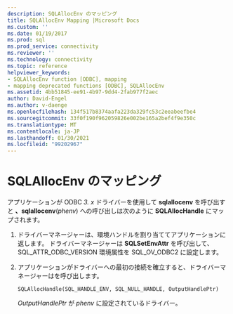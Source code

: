 ```yaml
---
description: SQLAllocEnv のマッピング
title: SQLAllocEnv Mapping |Microsoft Docs
ms.custom: ''
ms.date: 01/19/2017
ms.prod: sql
ms.prod_service: connectivity
ms.reviewer: ''
ms.technology: connectivity
ms.topic: reference
helpviewer_keywords:
- SQLAllocEnv function [ODBC], mapping
- mapping deprecated functions [ODBC], SQLAllocEnv
ms.assetid: 4bb51845-ee91-4b97-9dd4-2fab977f2aec
author: David-Engel
ms.author: v-daenge
ms.openlocfilehash: 134f517b8374aafa223da329fc53c2eeabeefbe4
ms.sourcegitcommit: 33f0f190f962059826e002be165a2bef4f9e350c
ms.translationtype: MT
ms.contentlocale: ja-JP
ms.lasthandoff: 01/30/2021
ms.locfileid: "99202967"
---
```

# <a name="sqlallocenv-mapping"></a>SQLAllocEnv のマッピング
アプリケーションが ODBC *3. x* ドライバーを使用して **sqlallocenv** を呼び出すと **、sqlallocenv**(*phenv*) への呼び出しは次のように **SQLAllocHandle** にマップされます。  
  
1.  ドライバーマネージャーは、環境ハンドルを割り当ててアプリケーションに返します。 ドライバーマネージャーは **SQLSetEnvAttr** を呼び出して、SQL_ATTR_ODBC_VERSION 環境属性を SQL_OV_ODBC2 に設定します。  
  
2.  アプリケーションがドライバーへの最初の接続を確立すると、ドライバーマネージャーはを呼び出します。  
  
    ```  
    SQLAllocHandle(SQL_HANDLE_ENV, SQL_NULL_HANDLE, OutputHandlePtr)  
    ```  
  
     *OutputHandlePtr* が *phenv* に設定されているドライバー。
